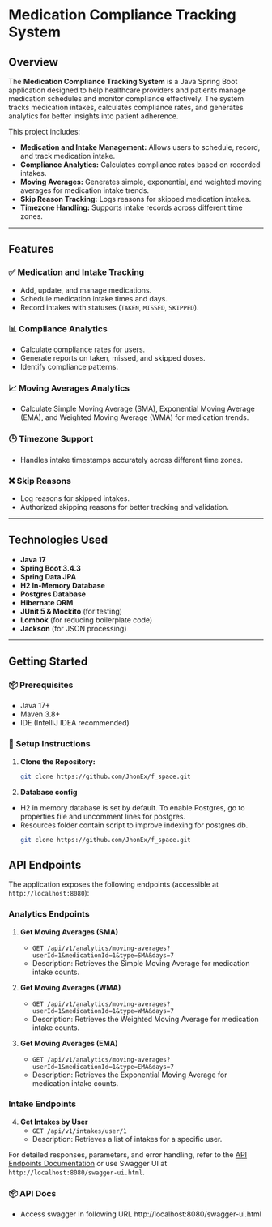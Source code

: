 # Medication Compliance Tracking System

## Overview

The **Medication Compliance Tracking System** is a Java Spring Boot application designed to help healthcare providers and patients manage medication schedules and monitor compliance effectively. The system tracks medication intakes, calculates compliance rates, and generates analytics for better insights into patient adherence.

This project includes:
- **Medication and Intake Management:** Allows users to schedule, record, and track medication intake.
- **Compliance Analytics:** Calculates compliance rates based on recorded intakes.
- **Moving Averages:** Generates simple, exponential, and weighted moving averages for medication intake trends.
- **Skip Reason Tracking:** Logs reasons for skipped medication intakes.
- **Timezone Handling:** Supports intake records across different time zones.

---

## Features

### ✅ Medication and Intake Tracking
- Add, update, and manage medications.
- Schedule medication intake times and days.
- Record intakes with statuses (`TAKEN`, `MISSED`, `SKIPPED`).

### 📊 Compliance Analytics
- Calculate compliance rates for users.
- Generate reports on taken, missed, and skipped doses.
- Identify compliance patterns.

### 📈 Moving Averages Analytics
- Calculate Simple Moving Average (SMA), Exponential Moving Average (EMA), and Weighted Moving Average (WMA) for medication trends.

### 🕒 Timezone Support
- Handles intake timestamps accurately across different time zones.

### ❌ Skip Reasons
- Log reasons for skipped intakes.
- Authorized skipping reasons for better tracking and validation.

---

## Technologies Used

- **Java 17**
- **Spring Boot 3.4.3**
- **Spring Data JPA**
- **H2 In-Memory Database**
- **Postgres Database**
- **Hibernate ORM**
- **JUnit 5 & Mockito** (for testing)
- **Lombok** (for reducing boilerplate code)
- **Jackson** (for JSON processing)

---

## Getting Started

### 📦 Prerequisites

- Java 17+
- Maven 3.8+
- IDE (IntelliJ IDEA recommended)

### 🔧 Setup Instructions

1. **Clone the Repository:**
   ```bash
   git clone https://github.com/JhonEx/f_space.git
1. **Database config**
- H2 in memory database is set by default. To enable Postgres, go to properties file and uncomment lines for postgres.
- Resources folder contain script to improve indexing for postgres db.
   ```bash
   git clone https://github.com/JhonEx/f_space.git

## API Endpoints
The application exposes the following endpoints (accessible at `http://localhost:8080`):

### Analytics Endpoints
1. **Get Moving Averages (SMA)**
    - `GET /api/v1/analytics/moving-averages?userId=1&medicationId=1&type=SMA&days=7`
    - Description: Retrieves the Simple Moving Average for medication intake counts.

2. **Get Moving Averages (WMA)**
    - `GET /api/v1/analytics/moving-averages?userId=1&medicationId=1&type=WMA&days=7`
    - Description: Retrieves the Weighted Moving Average for medication intake counts.

3. **Get Moving Averages (EMA)**
    - `GET /api/v1/analytics/moving-averages?userId=1&medicationId=1&type=EMA&days=7`
    - Description: Retrieves the Exponential Moving Average for medication intake counts.

### Intake Endpoints
4. **Get Intakes by User**
    - `GET /api/v1/intakes/user/1`
    - Description: Retrieves a list of intakes for a specific user.

For detailed responses, parameters, and error handling, refer to the [API Endpoints Documentation](#) or use Swagger UI at `http://localhost:8080/swagger-ui.html`.

### 📦 API Docs

- Access swagger in following URL http://localhost:8080/swagger-ui.html